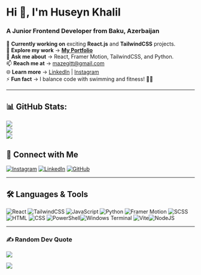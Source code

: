 # **Hi 👋, I'm Huseyn Khalil**  
### **A Junior Frontend Developer from Baku, Azerbaijan**  

🔧 **Currently working on** exciting **React.js** and **TailwindCSS** projects.  
📂 **Explore my work** → [**My Portfolio**](https://mazeportfolio.netlify.app/)  
💬 **Ask me about** → React, Framer Motion, TailwindCSS, and Python.  
📫 **Reach me at** → [mazegitt@gmail.com](mailto:mazegitt@gmail.com)  
🌐 **Learn more** → [LinkedIn](https://www.linkedin.com/in/huseyn-xalil-7022262bb/) | [Instagram](https://www.instagram.com/xelil_ovw/)  
⚡ **Fun fact** → I balance code with swimming and fitness! 🏊‍♂️  

---
## **📊 GitHub Stats**:
![](https://github-readme-stats.vercel.app/api?username=mazegit1&theme=neon&hide_border=false&include_all_commits=false&count_private=false)<br/>
![](https://github-readme-streak-stats.herokuapp.com/?user=mazegit1&theme=neon&hide_border=false)<br/>
![](https://github-readme-stats.vercel.app/api/top-langs/?username=mazegit1&theme=neon&hide_border=false&include_all_commits=false&count_private=false&layout=compact)
## **🔗 Connect with Me**
[![Instagram](https://img.shields.io/badge/Instagram-%23E4405F.svg?style=for-the-badge&logo=Instagram&logoColor=white)](https://instagram.com/xelil_ovw)  [![LinkedIn](https://img.shields.io/badge/LinkedIn-%230077B5.svg?style=for-the-badge&logo=LinkedIn&logoColor=white)](https://www.linkedin.com/in/huseyn-xalil-7022262bb/)  [![GitHub](https://img.shields.io/badge/GitHub-%23121011.svg?style=for-the-badge&logo=github&logoColor=white)](https://github.com/mazegit1)  

---

## **🛠️ Languages & Tools**
![React](https://img.shields.io/badge/React-%2361DAFB.svg?style=for-the-badge&logo=react&logoColor=white)  ![TailwindCSS](https://img.shields.io/badge/TailwindCSS-%2338B2AC.svg?style=for-the-badge&logo=tailwind-css&logoColor=white)  ![JavaScript](https://img.shields.io/badge/JavaScript-%23F7DF1E.svg?style=for-the-badge&logo=javascript&logoColor=black)  ![Python](https://img.shields.io/badge/Python-%233776AB.svg?style=for-the-badge&logo=python&logoColor=white)  ![Framer Motion](https://img.shields.io/badge/Framer%20Motion-%23000000.svg?style=for-the-badge&logo=framer&logoColor=white)  ![SCSS](https://img.shields.io/badge/SCSS-%23CC6699.svg?style=for-the-badge&logo=sass&logoColor=white)  ![HTML](https://img.shields.io/badge/HTML-%23E34F26.svg?style=for-the-badge&logo=html5&logoColor=white)  ![CSS](https://img.shields.io/badge/CSS-%231572B6.svg?style=for-the-badge&logo=css3&logoColor=white)  ![PowerShell](https://img.shields.io/badge/PowerShell-%235391FE.svg?style=for-the-badge&logo=powershell&logoColor=white)![Windows Terminal](https://img.shields.io/badge/Windows%20Terminal-%234D4D4D.svg?style=for-the-badge&logo=windows-terminal&logoColor=white) ![Vite](https://img.shields.io/badge/vite-%23646CFF.svg?style=for-the-badge&logo=vite&logoColor=white)![NodeJS](https://img.shields.io/badge/node.js-6DA55F?style=for-the-badge&logo=node.js&logoColor=white)
 
---

### ✍️ Random Dev Quote
![](https://quotes-github-readme.vercel.app/api?type=horizontal&theme=radical)


[![](https://visitcount.itsvg.in/api?id=mazegit1&icon=0&color=0)](https://visitcount.itsvg.in)
